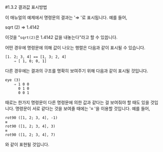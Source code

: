 #1.3.2 결과값 표시방법

 이 매뉴얼의 예제에서 명령문의 결과는 '⇒ '로 표시됩니다. 예를 들어,

  sqrt (2)
  	⇒ 1.4142

  이것을 "`sqrt(2)`은 1.4142 값을 내놓는다"라고 할 수 있씁니다.

  어떤 경우에 명령문에 의해 값이 나오는 행렬은 다음과 같이 표시될 수 있습니다.

  	[1. 2; 3, 4] == [1, 3; 2, 4]
		⇒ [ 1, 0; 0, 1]

  다른 경우에는 결과의 구조를 명확히 보여주기 위해 다음과 같이 표시될 것입니다.

  	eye (3)
		⇒ 1 0 0
		  0 1 0
		  0 0 1

  때로는 한가지 명령문이 다른 명령문에 의한 값과 같다는 걸 보여줘야 할 때도 있을 것입니다.
  명령문이 서로 같다는 것을 보여줄 때에는 '≡ '을 이용할 것입니다. 예를 들어,

  	rot90 ([1, 2; 3, 4], -1)
	≡
	rot90 ([1, 2; 3, 4], 3)
	≡
	rot90 ([1, 2; 3, 4], 7)

  와 같이 표현될 것입니다.
